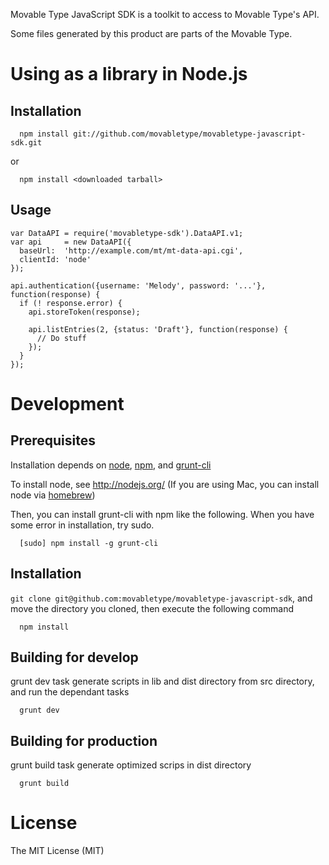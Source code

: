 Movable Type JavaScript SDK is a toolkit to access to Movable Type's API.

Some files generated by this product are parts of the Movable Type.

# Using as a library in Node.js

## Installation

```
  npm install git://github.com/movabletype/movabletype-javascript-sdk.git
```

or

```
  npm install <downloaded tarball>
```

## Usage

```
var DataAPI = require('movabletype-sdk').DataAPI.v1;
var api     = new DataAPI({
  baseUrl:  'http://example.com/mt/mt-data-api.cgi',
  clientId: 'node'
});

api.authentication({username: 'Melody', password: '...'}, function(response) {
  if (! response.error) {
    api.storeToken(response);

    api.listEntries(2, {status: 'Draft'}, function(response) {
      // Do stuff
    });
  }
});
```

# Development

## Prerequisites
Installation depends on [node](http://nodejs.org/), [npm](https://npmjs.org/), and [grunt-cli](http://gruntjs.com/)

To install node, see http://nodejs.org/ (If you are using Mac, you can install node via [homebrew](http://mxcl.github.io/homebrew/))

Then, you can install grunt-cli with npm like the following. When you have some error in installation, try sudo.

```
  [sudo] npm install -g grunt-cli
```

## Installation
`git clone git@github.com:movabletype/movabletype-javascript-sdk`, and move the directory you cloned, then execute the following command

```
  npm install
```

## Building for develop
grunt dev task generate scripts in lib and dist directory from src directory, and run the dependant tasks

```
  grunt dev
```

## Building for production
grunt build task generate optimized scrips in dist directory

```
  grunt build
```

# License
The MIT License (MIT)
